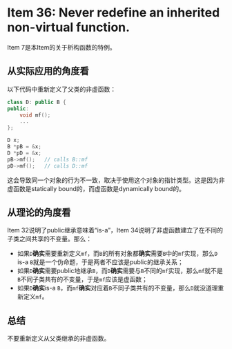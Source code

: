 # Item 36: Never redefine an inherited non-virtual function.

Item 7是本Item的关于析构函数的特例。

## 从实际应用的角度看

以下代码中重新定义了父类的非虚函数：

```cpp
class D: public B {
public:
    void mf();
    ...
};

D x;
B *pB = &x;
D *pD = &x;
pB->mf();	// calls B::mf
pD->mf();	// calls D::mf
```

这会导致同一个对象的行为不一致，取决于使用这个对象的指针类型。这是因为非虚函数是statically bound的，而虚函数是dynamically bound的。

## 从理论的角度看

Item 32说明了public继承意味着“is-a”，Item 34说明了非虚函数建立了在不同的子类之间共享的不变量。那么：

- 如果`D`**确实**需要重新定义`mf`，而`B`的所有对象都**确实**需要`B`中的`mf`实现，那么`D` is-a `B`就是一个伪命题，于是两者不应该是public的继承关系；
- 如果`D`**确实**需要public地继承`B`，而`D`**确实**需要与`B`不同的`mf`实现，那么`mf`就不是`B`不同子类共有的不变量，于是`mf`应该是虚函数；
- 如果`D`**确实**is-a `B`，而`mf`**确实**对应着`B`不同子类共有的不变量，那么`D`就没道理重新定义`mf`。

## 总结

不要重新定义从父类继承的非虚函数。
